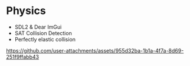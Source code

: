 # Physics 
- SDL2 & Dear ImGui
- SAT Collision Detection
- Perfectly elastic collision

https://github.com/user-attachments/assets/955d32ba-1b1a-4f7a-8d69-251f9ffabb43

